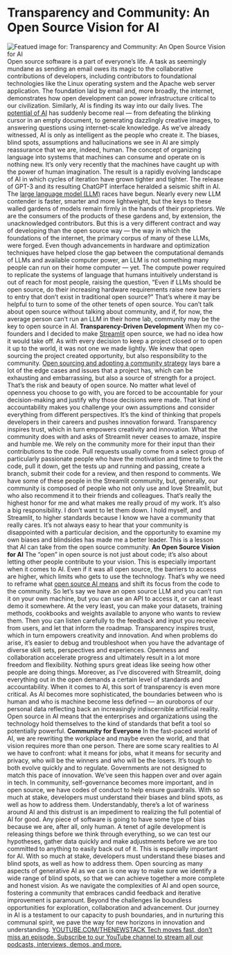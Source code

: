 # Transparency and Community: An Open Source Vision for AI
![Featued image for: Transparency and Community: An Open Source Vision for AI](https://cdn.thenewstack.io/media/2024/05/e7d12269-open-1024x576.jpg)
Open source software is a part of everyone’s life. A task as seemingly mundane as sending an email owes its magic to the collaborative contributions of developers, including contributors to foundational technologies like the Linux operating system and the Apache web server application. The foundation laid by email and, more broadly, the internet, demonstrates how open development can power infrastructure critical to our civilization.
Similarly, AI is finding its way into our daily lives. The
[potential of AI](https://thenewstack.io/ai/) has suddenly become real — from defeating the blinking cursor in an empty document, to generating dazzlingly creative images, to answering questions using internet-scale knowledge. As we’ve already witnessed, AI is only as intelligent as the people who create it. The biases, blind spots, assumptions and hallucinations we see in AI are simply reassurance that we are, indeed, human.
The concept of organizing language into systems that machines can consume and operate on is nothing new. It’s only very recently that the machines have caught up with the power of human imagination. The result is a rapidly evolving landscape of AI in which cycles of iteration have grown tighter and tighter. The release of GPT-3 and its resulting ChatGPT interface heralded a seismic shift in AI. The
[large language model (LLM)](https://roadmap.sh/guides/introduction-to-llms) races have begun.
Nearly every new LLM contender is faster, smarter and more lightweight, but the keys to these walled gardens of models remain firmly in the hands of their proprietors. We are the consumers of the products of these gardens and, by extension, the unacknowledged contributors. But this is a very different contract and way of developing than the open source way — the way in which the foundations of the internet, the primary corpus of many of these LLMs, were forged.
Even though advancements in hardware and optimization techniques have helped close the gap between the computational demands of LLMs and available computer power, an LLM is not something many people can run on their home computer — yet.
The compute power required to replicate the systems of language that humans intuitively understand is out of reach for most people, raising the question, “Even if LLMs should be open source, do their increasing hardware requirements raise new barriers to entry that don’t exist in traditional open source?”
That’s where it may be helpful to turn to some of the other tenets of open source. You can’t talk about open source without talking about community, and if, for now, the average person can’t run an LLM in their home lab, community may be the key to open source in AI.
**Transparency-Driven Development**
When my co-founders and I decided to make
[Streamlit](https://streamlit.io/) open source, we had no idea how it would take off. As with every decision to keep a project closed or to open it up to the world, it was not one we made lightly. We knew that open sourcing the project created opportunity, but also responsibility to the community. [Open sourcing and adopting a community strategy](https://thenewstack.io/the-open-source-strategy-of-amazon-web-services/) lays bare a lot of the edge cases and issues that a project has, which can be exhausting and embarrassing, but also a source of strength for a project.
That’s the risk and beauty of open source. No matter what level of openness you choose to go with, you are forced to be accountable for your decision-making and justify why those decisions were made. That kind of accountability makes you challenge your own assumptions and consider everything from different perspectives. It’s the kind of thinking that propels developers in their careers and pushes innovation forward.
Transparency inspires trust, which in turn empowers creativity and innovation.
What the community does with and asks of Streamlit never ceases to amaze, inspire and humble me. We rely on the community more for their input than their contributions to the code. Pull requests usually come from a select group of particularly passionate people who have the motivation and time to fork the code, pull it down, get the tests up and running and passing, create a branch, submit their code for a review, and then respond to comments. We have some of these people in the Streamlit community, but, generally, our community is composed of people who not only use and love Streamlit, but who also recommend it to their friends and colleagues. That’s really the highest honor for me and what makes me really proud of my work.
It’s also a big responsibility. I don’t want to let them down. I hold myself, and Streamlit, to higher standards because I know we have a community that really cares. It’s not always easy to hear that your community is disappointed with a particular decision, and the opportunity to examine my own biases and blindsides has made me a better leader. This is a lesson that AI can take from the open source community.
**An Open Source Vision for AI**
The “open” in open source is not just about code; it’s also about letting other people contribute to your vision. This is especially important when it comes to AI. Even if it was all open source, the barriers to access are higher, which limits who gets to use the technology. That’s why we need to reframe what
[open source AI means](https://thenewstack.io/the-new-stack-what-open-source-means-for-the-github-generation/) and shift its focus from the code to the community.
So let’s say we have an open source LLM and you can’t run it on your own machine, but you can use an API to access it, or can at least demo it somewhere. At the very least, you can make your datasets, training methods, cookbooks and weights available to anyone who wants to review them. Then you can listen carefully to the feedback and input you receive from users, and let that inform the roadmap.
Transparency inspires trust, which in turn empowers creativity and innovation. And when problems do arise, it’s easier to debug and troubleshoot when you have the advantage of diverse skill sets, perspectives and experiences. Openness and collaboration accelerate progress and ultimately result in a lot more freedom and flexibility. Nothing spurs great ideas like seeing how other people are doing things.
Moreover, as I’ve discovered with Streamlit, doing everything out in the open demands a certain level of standards and accountability. When it comes to AI, this sort of transparency is even more critical. As AI becomes more sophisticated, the boundaries between who is human and who is machine become less defined — an ouroboros of our personal data reflecting back an increasingly indiscernible artificial reality. Open source in AI means that the enterprises and organizations using the technology hold themselves to the kind of standards that befit a tool so potentially powerful.
**Community for Everyone**
In the fast-paced world of AI, we are rewriting the workplace and maybe even the world, and that vision requires more than one person. There are some scary realities to AI we have to confront: what it means for jobs, what it means for security and privacy, who will be the winners and who will be the losers. It’s tough to both evolve quickly and to regulate. Governments are not designed to match this pace of innovation. We’ve seen this happen over and over again in tech. In community, self-governance becomes more important, and in open source, we have codes of conduct to help ensure guardrails.
With so much at stake, developers must understand their biases and blind spots, as well as how to address them.
Understandably, there’s a lot of wariness around AI and this distrust is an impediment to realizing the full potential of AI for good. Any piece of software is going to have some type of bias because we are, after all, only human. A tenet of agile development is releasing things before we think through everything, so we can test our hypotheses, gather data quickly and make adjustments before we are too committed to anything to easily back out of it. This is especially important for AI. With so much at stake, developers must understand these biases and blind spots, as well as how to address them. Open sourcing as many aspects of generative AI as we can is one way to make sure we identify a wide range of blind spots, so that we can achieve together a more complete and honest vision.
As we navigate the complexities of AI and open source, fostering a community that embraces candid feedback and iterative improvement is paramount. Beyond the challenges lie boundless opportunities for exploration, collaboration and advancement. Our journey in AI is a testament to our capacity to push boundaries, and in nurturing this communal spirit, we pave the way for new horizons in innovation and understanding.
[
YOUTUBE.COM/THENEWSTACK
Tech moves fast, don't miss an episode. Subscribe to our YouTube
channel to stream all our podcasts, interviews, demos, and more.
](https://youtube.com/thenewstack?sub_confirmation=1)